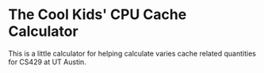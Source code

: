 # The Cool Kids' CPU Cache Calculator

This is a little calculator for helping calculate varies cache related quantities for CS429 at UT Austin.
